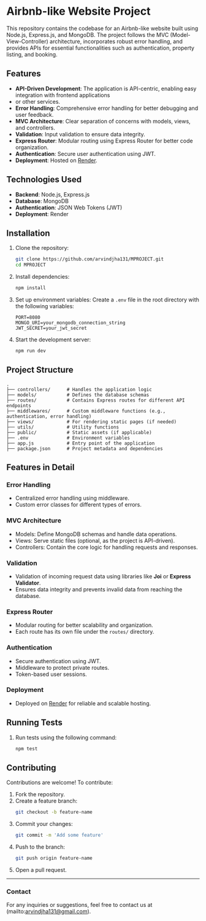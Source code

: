 # Airbnb-like Website Project

This repository contains the codebase for an Airbnb-like website built using Node.js, Express.js, and MongoDB. The project
follows the MVC (Model-View-Controller) architecture, incorporates robust error handling, and provides APIs for essential
functionalities such as authentication, property listing, and booking.

## Features

- **API-Driven Development**: The application is API-centric, enabling easy integration with frontend applications
-  or other services.
- **Error Handling**: Comprehensive error handling for better debugging and user feedback.
- **MVC Architecture**: Clear separation of concerns with models, views, and controllers.
- **Validation**: Input validation to ensure data integrity.
- **Express Router**: Modular routing using Express Router for better code organization.
- **Authentication**: Secure user authentication using JWT.
- **Deployment**: Hosted on [Render](https://render.com).

## Technologies Used

- **Backend**: Node.js, Express.js
- **Database**: MongoDB
- **Authentication**: JSON Web Tokens (JWT)
- **Deployment**: Render

## Installation

1. Clone the repository:
   ```bash
   git clone https://github.com/arvindjha131/MPROJECT.git
   cd MPROJECT
   ```

2. Install dependencies:
   ```bash
   npm install
   ```

3. Set up environment variables:
   Create a `.env` file in the root directory with the following variables:
   ```env
   PORT=8080
   MONGO_URI=your_mongodb_connection_string
   JWT_SECRET=your_jwt_secret
   ```

4. Start the development server:
   ```bash
   npm run dev
   ```

## Project Structure

```
.
├── controllers/      # Handles the application logic
├── models/           # Defines the database schemas
├── routes/           # Contains Express routes for different API endpoints
├── middlewares/      # Custom middleware functions (e.g., authentication, error handling)
├── views/            # For rendering static pages (if needed)
├── utils/            # Utility functions
├── public/           # Static assets (if applicable)
├── .env              # Environment variables
├── app.js            # Entry point of the application
├── package.json      # Project metadata and dependencies
```

## Features in Detail

### Error Handling
- Centralized error handling using middleware.
- Custom error classes for different types of errors.

### MVC Architecture
- Models: Define MongoDB schemas and handle data operations.
- Views: Serve static files (optional, as the project is API-driven).
- Controllers: Contain the core logic for handling requests and responses.

### Validation
- Validation of incoming request data using libraries like **Joi** or **Express Validator**.
- Ensures data integrity and prevents invalid data from reaching the database.

### Express Router
- Modular routing for better scalability and organization.
- Each route has its own file under the `routes/` directory.

### Authentication
- Secure authentication using JWT.
- Middleware to protect private routes.
- Token-based user sessions.

### Deployment
- Deployed on [Render](https://render.com) for reliable and scalable hosting.

## Running Tests

1. Run tests using the following command:
   ```bash
   npm test
   ```

## Contributing

Contributions are welcome! To contribute:

1. Fork the repository.
2. Create a feature branch:
   ```bash
   git checkout -b feature-name
   ```
3. Commit your changes:
   ```bash
   git commit -m 'Add some feature'
   ```
4. Push to the branch:
   ```bash
   git push origin feature-name
   ```
5. Open a pull request.

---

### Contact
For any inquiries or suggestions, feel free to contact us at (mailto:arvindjha131@gmail.com).

